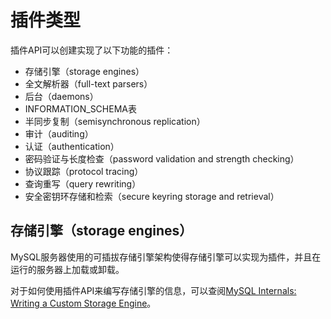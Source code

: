 # 插件类型

插件API可以创建实现了以下功能的插件：
- 存储引擎（storage engines）
- 全文解析器（full-text parsers）
- 后台（daemons）
- INFORMATION_SCHEMA表
- 半同步复制（semisynchronous replication）
- 审计（auditing）
- 认证（authentication）
- 密码验证与长度检查（password validation and strength checking）
- 协议跟踪（protocol tracing）
- 查询重写（query rewriting）
- 安全密钥环存储和检索（secure keyring storage and retrieval）

## 存储引擎（storage engines）

MySQL服务器使用的可插拔存储引擎架构使得存储引擎可以实现为插件，并且在运行的服务器上加载或卸载。

对于如何使用插件API来编写存储引擎的信息，可以查阅[MySQL Internals: Writing a Custom Storage Engine](https://dev.mysql.com/doc/internals/en/custom-engine.html)。